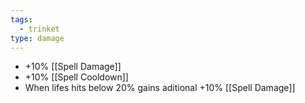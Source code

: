 ```yaml
---
tags:
  - trinket
type: damage
---
```

- +10% [[Spell Damage]]
- +10% [[Spell Cooldown]]
- When lifes hits below 20% gains aditional +10% [[Spell Damage]]